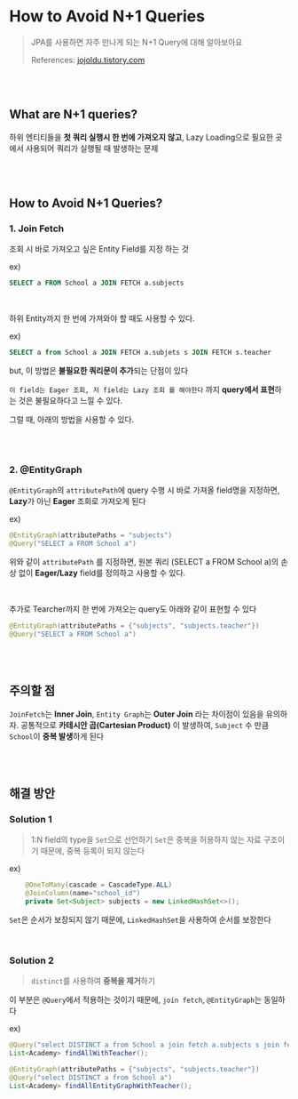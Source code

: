 # How to Avoid N+1 Queries

> JPA를 사용하면 자주 만나게 되는 N+1 Query에 대해 알아보아요
>
> References: [jojoldu.tistory.com](https://jojoldu.tistory.com/165)

<br>

<br>

## What are N+1 queries?

하위 엔티티들을 **첫 쿼리 실행시 한 번에 가져오지 않고**, Lazy Loading으로 필요한 곳에서 사용되어 쿼리가 실행될 때 발생하는 문제

<br>

<br>

## How to Avoid N+1 Queries?

### 1. Join Fetch

조회 시 바로 가져오고 싶은 Entity Field를 지정 하는 것

ex)

 ```sql
 SELECT a FROM School a JOIN FETCH a.subjects
 ```

<br>

하위 Entity까지 한 번에 가져와야 할 때도 사용할 수 있다.

ex)

```sql
SELECT a from School a JOIN FETCH a.subjets s JOIN FETCH s.teacher
```

but, 이 방법은 **불필요한 쿼리문이 추가**되는 단점이 있다

`이 field는 Eager 조회, 저 field는 Lazy 조회 를 해야한다` 까지 **query에서 표현**하는 것은 불필요하다고 느낄 수 있다.

그럴 때, 아래의 방법을 사용할 수 있다.

<br>

<br>

### 2. @EntityGraph

`@EntityGraph`의 `attributePath`에 query 수행 시 바로 가져올 field명을 지정하면, **Lazy**가 아닌 **Eager** 조회로 가져오게 된다

ex)

```java
@EntityGraph(attributePaths = "subjects")
@Query("SELECT a FROM School a")
```

위와 같이 `attributePath` 를 지정하면, 원본 쿼리 (SELECT a FROM School a)의 손상 없이 **Eager/Lazy** field를 정의하고 사용할 수 있다.

<br>

추가로 Tearcher까지 한 번에 가져오는 query도 아래와 같이 표현할 수 있다

```java
@EntityGraph(attributePaths = {"subjects", "subjects.teacher"})
@Query("SELECT a FROM School a")
```

<br>

<br>

## 주의할 점

`JoinFetch`는 **Inner Join**, `Entity Graph`는 **Outer Join** 라는 차이점이 있음을 유의하자.
공통적으로 **카테시안 곱(Cartesian Product)** 이 발생하여, `Subject` 수 만큼 `School`이 **중복 발생**하게 된다

<br>
<br>

## 해결 방안

### Solution 1
>
> 1:N field의 type을 `Set`으로 선언하기
`Set`은 중복을 허용하지 않는 자료 구조이기 때문에, 중복 등록이 되지 않는다

ex)

```java
    @OneToMany(cascade = CascadeType.ALL)
    @JoinColumn(name="school_id")
    private Set<Subject> subjects = new LinkedHashSet<>();

```

`Set`은 순서가 보장되지 않기 때문에, `LinkedHashSet`을 사용하여 순서를 보장한다

<br>

### Solution 2
>
> `distinct`를 사용하여 **중복을 제거**하기

이 부분은 `@Query`에서 적용하는 것이기 때문에, `join fetch`, `@EntityGraph`는 동일하다

ex)

```java
@Query("select DISTINCT a from School a join fetch a.subjects s join fetch s.teacher")
List<Academy> findAllWithTeacher();
```

```java
@EntityGraph(attributePaths = {"subjects", "subjects.teacher"})
@Query("select DISTINCT a from School a")
List<Academy> findAllEntityGraphWithTeacher();
```
